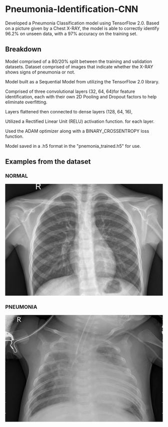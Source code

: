 # Pneumonia-Identification-CNN
Developed a Pneumonia Classification model using TensorFlow 2.0. Based on a picture given by a Chest X-RAY, the model is able to correctly identify 96.2% on unseen data, with a 97% accuracy on the training set.

## Breakdown
Model comprised of a 80/20% split between the training and validation datasets. Dataset comprised of images that indicate whether the X-RAY shows signs of pneumonia or not.

Model built as a Sequential Model from utilizing the TensorFlow 2.0 library.

Comprised of three convolutional layers (32, 64, 64)for feature identification, each with their own 2D Pooling and Dropout factors to help eliminate overfitting.

Layers flattened then connected to dense layers (128, 64, 16),

Utilized a Rectified Linear Unit (RELU) activation function. for each layer.

Used the ADAM optimizer along with a BINARY_CROSSENTROPY loss function.

Model saved in a .h5 format in the "pnemonia_trained.h5" for use.

## Examples from the dataset

### NORMAL

![](IM-0001-0001.jpeg)

### PNEUMONIA

![](person1_virus_6.jpeg)


